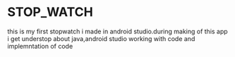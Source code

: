 # STOP_WATCH

this is my first stopwatch i made in android studio.during making of this app i get understop about java,android studio working with code and implemntation of code
